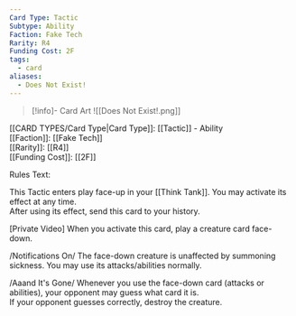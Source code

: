 ```yaml
---
Card Type: Tactic
Subtype: Ability
Faction: Fake Tech
Rarity: R4
Funding Cost: 2F
tags:
  - card
aliases:
  - Does Not Exist!
---
```

> [!info]- Card Art
> ![[Does Not Exist!.png]]

[[CARD TYPES/Card Type|Card Type]]: [[Tactic]] - Ability  
[[Faction]]: [[Fake Tech]]  
[[Rarity]]: [[R4]]  
[[Funding Cost]]: [[2F]]  

Rules Text:  

This Tactic enters play face-up in your [[Think Tank]]. You may activate its effect at any time.  
After using its effect, send this card to your history.  

[Private Video] When you activate this card, play a creature card face-down.  

/Notifications On/ The face-down creature is unaffected by summoning sickness. You may use its attacks/abilities normally.  

/Aaand It's Gone/ Whenever you use the face-down card (attacks or abilities), your opponent may guess what card it is.   
If your opponent guesses correctly, destroy the creature.  